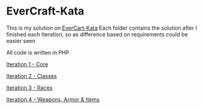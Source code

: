 # EverCraft-Kata

This is my solution on [EverCart-Kata](https://github.com/PuttingTheDnDInTDD/EverCraft-Kata)
Each folder contains the solution after I finished each Iteration, so as difference based on requirements could be easier seen

All code is written in PHP

[Iteration 1 - Core](Iteration1/)

[Iteration 2 - Classes](Iteration2/)

[Iteration 3 - Races](Iteration3/)

[Iteration 4 - Weapons, Armor & Items](Iteration4/)
